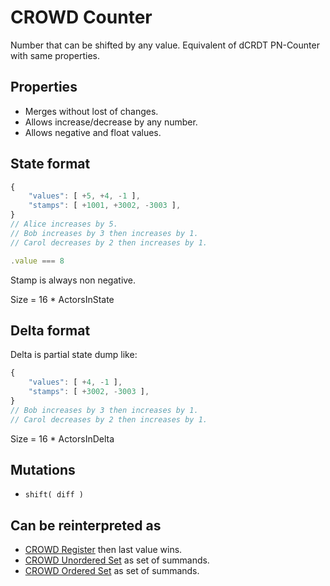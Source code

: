 # CROWD Counter

Number that can be shifted by any value. Equivalent of dCRDT PN-Counter with same properties.


## Properties

- Merges without lost of changes.
- Allows increase/decrease by any number.
- Allows negative and float values.

## State format

```javascript
{
	"values": [ +5, +4, -1 ],
	"stamps": [ +1001, +3002, -3003 ],
}
// Alice increases by 5.
// Bob increases by 3 then increases by 1.
// Carol decreases by 2 then increases by 1.

.value === 8
```

Stamp is always non negative.

Size = 16 * ActorsInState

## Delta format

Delta is partial state dump like:

```javascript
{
	"values": [ +4, -1 ],
	"stamps": [ +3002, -3003 ],
}
// Bob increases by 3 then increases by 1.
// Carol decreases by 2 then increases by 1.
```

Size = 16 * ActorsInDelta

## Mutations

- `shift( diff )`

## Can be reinterpreted as

- [CROWD Register](../reg) then last value wins.
- [CROWD Unordered Set](../set) as set of summands.
- [CROWD Ordered Set](../list) as set of summands.
